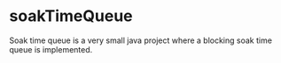 soakTimeQueue
=============
Soak time queue is a very small java project where a blocking soak time queue is implemented.
